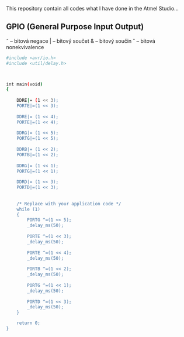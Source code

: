This repository contain all codes what I have done in the Atmel Studio...

## GPIO (General Purpose Input Output)

˜ – bitová negace
| – bitový součet
& – bitový součin
ˆ – bitová nonekvivalence


```sh
#include <avr/io.h>
#include <util/delay.h>



int main(void)
{
		
	DDRE|= (1 << 3);
	PORTE|=(1 << 3);
	
	DDRE|= (1 << 4);
	PORTE|=(1 << 4);
	
	DDRG|= (1 << 5);
	PORTG|=(1 << 5);
	
	DDRB|= (1 << 2);
	PORTB|=(1 << 2);
	
	DDRG|= (1 << 1);
	PORTG|=(1 << 1);
	
	DDRD|= (1 << 3);
	PORTD|=(1 << 3);
	
		
	/* Replace with your application code */
	while (1)
	{
		PORTG ^=(1 << 5);
		_delay_ms(50);
		
		PORTE ^=(1 << 3);
		_delay_ms(50);
		
		PORTE ^=(1 << 4);
		_delay_ms(50);
		
		PORTB ^=(1 << 2);
		_delay_ms(50);
		
		PORTG ^=(1 << 1);
		_delay_ms(50);
		
		PORTD ^=(1 << 3);
		_delay_ms(50);
	}

	return 0;
}


```

